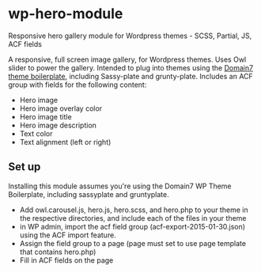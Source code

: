 # wp-hero-module
Responsive hero gallery module for Wordpress themes - SCSS, Partial, JS, ACF fields

A responsive, full screen image gallery, for Wordpress themes. Uses Owl slider to power the gallery. Intended to plug into themes using the [Domain7 theme boilerplate](https://bitbucket.org/domain7/wp-theme_boilerplate/src), including Sassy-plate and grunty-plate. Includes an ACF group with fields for the following content:

- Hero image
- Hero image overlay color
- Hero image title
- Hero image description
- Text color
- Text alignment (left or right)

## Set up

Installing this module assumes you're using the Domain7 WP Theme Boilerplate, including sassyplate and gruntyplate.

- Add owl.carousel.js, hero.js, hero.scss, and hero.php to your theme in the respective directories, and include each of the files in your theme
- in WP admin, import the acf field group (acf-export-2015-01-30.json) using the ACF import feature.
- Assign the field group to a page (page must set to use page template that contains hero.php)
- Fill in ACF fields on the page